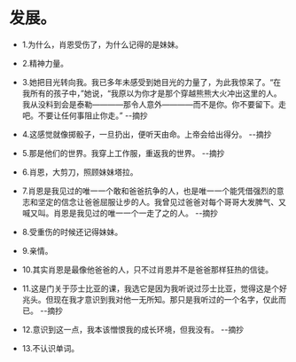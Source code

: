# 发展。

- 1.为什么，肖恩受伤了，为什么记得的是妹妹。

- 2.精神力量。

- 3.她把目光转向我。我已多年未感受到她目光的力量了，为此我惊呆了。“在我所有的孩子中，”她说，“我原以为你才是那个穿越熊熊大火冲出这里的人。我从没料到会是泰勒————那令人意外————而不是你。你不要留下。走吧。不要让任何事阻止你走。” --摘抄

- 4.这感觉就像掷骰子，一旦扔出，便听天由命。上帝会给出得分。 --摘抄

- 5.那是他们的世界。我穿上工作服，重返我的世界。 --摘抄

- 6.肖恩，大剪刀，照顾妹妹塔拉。

- 7.肖恩是我见过的唯一一个敢和爸爸抗争的人，也是唯一一个能凭借强烈的意志和坚定的信念让爸爸屈服让步的人。我曾见过爸爸对每个哥哥大发脾气、又喊又叫。肖恩是我见过的唯一一个一走了之的人。 --摘抄

- 8.受重伤的时候还记得妹妹。

- 9.亲情。

- 10.其实肖恩是最像他爸爸的人，只不过肖恩并不是爸爸那样狂热的信徒。

- 11.这是门关于莎士比亚的课，我选它是因为我听说过莎士比亚，觉得这是个好兆头。但现在我才意识到我对他一无所知。那只是我听过的一个名字，仅此而已。 --摘抄

- 12.意识到这一点，我本该憎恨我的成长环境，但我没有。 --摘抄

- 13.不认识单词。
